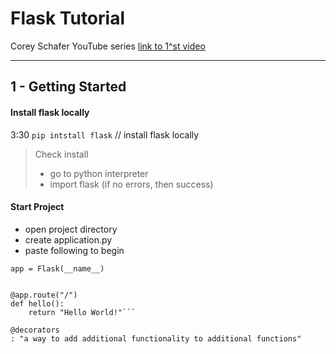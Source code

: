 # Flask Tutorial
Corey Schafer YouTube series
[link to 1^st video](https://www.youtube.com/watch?v=MwZwr5Tvyxo)

---

## 1 - Getting Started

#### Install flask locally
3:30 `pip intstall flask` // install flask locally
> Check install
> - go to python interpreter
> - import flask (if no errors, then success)


#### Start Project
- open project directory
- create application.py
- paste following to begin
```from flask import Flask
app = Flask(__name__)


@app.route("/")
def hello():
    return "Hello World!"```

@decorators
: "a way to add additional functionality to additional functions" 
